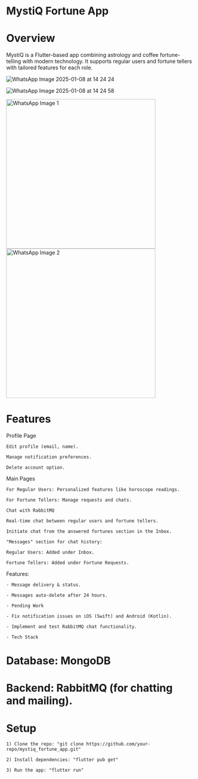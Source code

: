 # MystiQ Fortune App
# Overview
MystiQ is a Flutter-based app combining astrology and coffee fortune-telling with modern technology. It supports regular users and fortune tellers with tailored features for each role.

![WhatsApp Image 2025-01-08 at 14 24 24](https://github.com/user-attachments/assets/4161cc9b-a8b2-4044-98f4-57242e51c271)

![WhatsApp Image 2025-01-08 at 14 24 58](https://github.com/user-attachments/assets/04cab203-3e81-49b2-80b7-8365164af47d)

<img src="https://github.com/user-attachments/assets/4161cc9b-a8b2-4044-98f4-57242e51c271" alt="WhatsApp Image 1" width="400" />

<img src="https://github.com/user-attachments/assets/04cab203-3e81-49b2-80b7-8365164af47d" alt="WhatsApp Image 2" width="400" />


# Features
Profile Page

    Edit profile (email, name).
    
    Manage notification preferences.
    
    Delete account option.
    
Main Pages

    For Regular Users: Personalized features like horoscope readings.
    
    For Fortune Tellers: Manage requests and chats.
    
    Chat with RabbitMQ
    
    Real-time chat between regular users and fortune tellers.
    
    Initiate chat from the answered fortunes section in the Inbox.
    
    "Messages" section for chat history:
    
    Regular Users: Added under Inbox.
    
    Fortune Tellers: Added under Fortune Requests.
Features:

    - Message delivery & status.
    
    - Messages auto-delete after 24 hours.
    
    - Pending Work
    
    - Fix notification issues on iOS (Swift) and Android (Kotlin).
    
    - Implement and test RabbitMQ chat functionality.
    
    - Tech Stack
    
# Database: MongoDB
# Backend: RabbitMQ (for chatting and mailing).


# Setup

    1) Clone the repo: "git clone https://github.com/your-repo/mystiq_fortune_app.git"
       
    2) Install dependencies: "flutter pub get"
    
    3) Run the app: "flutter run"
